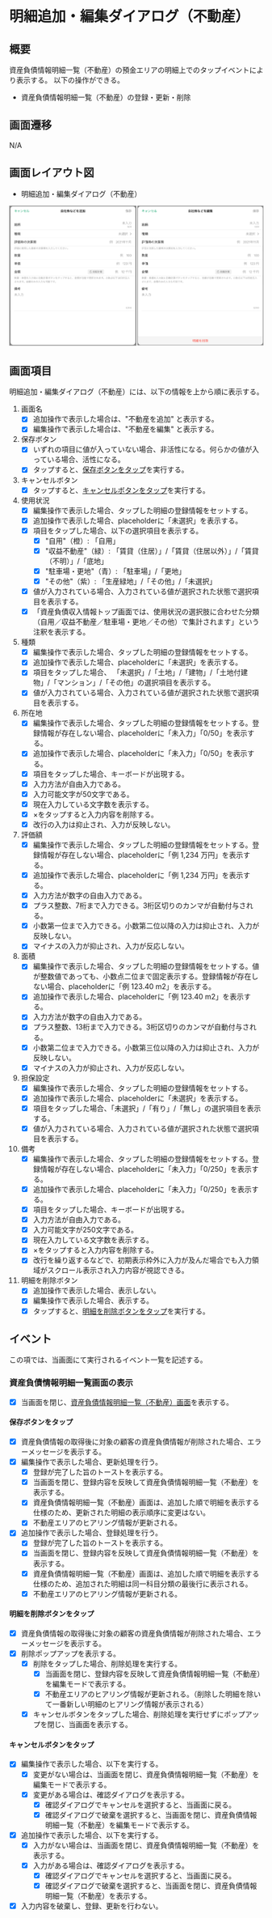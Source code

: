 # 明細追加・編集ダイアログ（不動産）

## 概要

資産負債情報明細一覧（不動産）の預金エリアの明細上でのタップイベントにより表示する。
以下の操作ができる。

- 資産負債情報明細一覧（不動産）の登録・更新・削除

## 画面遷移

N/A

## 画面レイアウト図

- 明細追加・編集ダイアログ（不動産）

![明細追加・編集ダイアログ（不動産）](./images/明細追加・編集ダイアログ（不動産）.drawio.png)

## 画面項目

明細追加・編集ダイアログ（不動産）には、以下の情報を上から順に表示する。

1. 画面名
    - [x] 追加操作で表示した場合は、"不動産を追加" と表示する。
    - [x] 編集操作で表示した場合は、"不動産を編集" と表示する。
2. 保存ボタン
    - [x] いずれの項目に値が入っていない場合、非活性になる。何らかの値が入っている場合、活性になる。
    - [x] タップすると、[保存ボタンをタップ](#保存ボタンをタップ)を実行する。
3. キャンセルボタン
    - [x] タップすると、[キャンセルボタンをタップ](#キャンセルボタンをタップ)を実行する。
4. 使用状況
    - [x] 編集操作で表示した場合、タップした明細の登録情報をセットする。
    - [x] 追加操作で表示した場合、placeholderに「未選択」を表示する。
    - [x] 項目をタップした場合、以下の選択項目を表示する。
      - [x] "自用"（橙）: 「自用」
      - [x] "収益不動産"（緑）: 「賃貸（住居）」/「賃貸（住居以外）」/「賃貸（不明）」/「底地」
      - [x] "駐車場・更地"（青）: 「駐車場」/「更地」
      - [x] "その他"（紫）: 「生産緑地」/「その他」/「未選択」
    - [x] 値が入力されている場合、入力されている値が選択された状態で選択項目を表示する。
    - [x] 「資産負債収入情報トップ画面では、使用状況の選択肢に合わせた分類（自用／収益不動産／駐車場・更地／その他）で集計されます」という注釈を表示する。
5. 種類
    - [x] 編集操作で表示した場合、タップした明細の登録情報をセットする。
    - [x] 追加操作で表示した場合、placeholderに「未選択」を表示する。
    - [x] 項目をタップした場合、 「未選択」/「土地」/「建物」/「土地付建物」/「マンション」/「その他」の選択項目を表示する。
    - [x] 値が入力されている場合、入力されている値が選択された状態で選択項目を表示する。
6. 所在地
    - [x] 編集操作で表示した場合、タップした明細の登録情報をセットする。登録情報が存在しない場合、placeholderに「未入力」「0/50」を表示する。
    - [x] 追加操作で表示した場合、placeholderに「未入力」「0/50」を表示する。
    - [x] 項目をタップした場合、キーボードが出現する。
    - [x] 入力方法が自由入力である。
    - [x] 入力可能文字が50文字である。
    - [x] 現在入力している文字数を表示する。
    - [x] ×をタップすると入力内容を削除する。
    - [x] 改行の入力は抑止され、入力が反映しない。
7. 評価額
    - [x] 編集操作で表示した場合、タップした明細の登録情報をセットする。登録情報が存在しない場合、placeholderに「例 1,234 万円」を表示する。
    - [x] 追加操作で表示した場合、placeholderに「例 1,234 万円」を表示する。
    - [x] 入力方法が数字の自由入力である。
    - [x] プラス整数、7桁まで入力できる。3桁区切りのカンマが自動付与される。
    - [x] 小数第一位まで入力できる。小数第二位以降の入力は抑止され、入力が反映しない。
    - [x] マイナスの入力が抑止され、入力が反応しない。
8. 面積
    - [x] 編集操作で表示した場合、タップした明細の登録情報をセットする。値が整数値であっても、小数点二位まで固定表示する。登録情報が存在しない場合、placeholderに「例 123.40 m2」を表示する。
    - [x] 追加操作で表示した場合、placeholderに「例 123.40 m2」を表示する。
    - [x] 入力方法が数字の自由入力である。
    - [x] プラス整数、13桁まで入力できる。3桁区切りのカンマが自動付与される。
    - [x] 小数第二位まで入力できる。小数第三位以降の入力は抑止され、入力が反映しない。
    - [x] マイナスの入力が抑止され、入力が反応しない。
9. 担保設定
    - [x] 編集操作で表示した場合、タップした明細の登録情報をセットする。
    - [x] 追加操作で表示した場合、placeholderに「未選択」を表示する。
    - [x] 項目をタップした場合、「未選択」/「有り」/「無し」の選択項目を表示する。
    - [x] 値が入力されている場合、入力されている値が選択された状態で選択項目を表示する。
10. 備考
    - [x] 編集操作で表示した場合、タップした明細の登録情報をセットする。登録情報が存在しない場合、placeholderに「未入力」「0/250」を表示する。
    - [x] 追加操作で表示した場合、placeholderに「未入力」「0/250」を表示する。
    - [x] 項目をタップした場合、キーボードが出現する。
    - [x] 入力方法が自由入力である。
    - [x] 入力可能文字が250文字である。
    - [x] 現在入力している文字数を表示する。
    - [x] ×をタップすると入力内容を削除する。
    - [x] 改行を繰り返するなどで、初期表示枠外に入力が及んだ場合でも入力領域がスクロール表示され入力内容が視認できる。
11. 明細を削除ボタン
    - [x] 追加操作で表示した場合、表示しない。
    - [x] 編集操作で表示した場合、表示する。
    - [x] タップすると、[明細を削除ボタンをタップ](#明細を削除ボタンをタップ)を実行する。

## イベント

この項では、当画面にて実行されるイベント一覧を記述する。

### 資産負債情報明細一覧画面の表示

- [x] 当画面を閉じ、[資産負債情報明細一覧（不動産）画面](資産負債情報明細一覧（不動産）.md)を表示する。

#### 保存ボタンをタップ

- [x] 資産負債情報の取得後に対象の顧客の資産負債情報が削除された場合、エラーメッセージを表示する。
- [x] 編集操作で表示した場合、更新処理を行う。
  - [x] 登録が完了した旨のトーストを表示する。
  - [x] 当画面を閉じ、登録内容を反映して資産負債情報明細一覧（不動産）を表示する。
  - [x] 資産負債情報明細一覧（不動産）画面は、追加した順で明細を表示する仕様のため、更新された明細の表示順序に変更はない。
  - [x] 不動産エリアのヒアリング情報が更新される。
- [x] 追加操作で表示した場合、登録処理を行う。
  - [x] 登録が完了した旨のトーストを表示する。
  - [x] 当画面を閉じ、登録内容を反映して資産負債情報明細一覧（不動産）を表示する。
  - [x] 資産負債情報明細一覧（不動産）画面は、追加した順で明細を表示する仕様のため、追加された明細は同一科目分類の最後行に表示される。
  - [x] 不動産エリアのヒアリング情報が更新される。

#### 明細を削除ボタンをタップ

- [x] 資産負債情報の取得後に対象の顧客の資産負債情報が削除された場合、エラーメッセージを表示する。
- [x] 削除ポップアップを表示する。
  - [x] 削除をタップした場合、削除処理を実行する。
    - [x] 当画面を閉じ、登録内容を反映して資産負債情報明細一覧（不動産）を編集モードで表示する。
    - [x] 不動産エリアのヒアリング情報が更新される。（削除した明細を除いて一番新しい明細のヒアリング情報が表示される）
  - [x] キャンセルボタンをタップした場合、削除処理を実行せずにポップアップを閉じ、当画面を表示する。

#### キャンセルボタンをタップ

- [x] 編集操作で表示した場合、以下を実行する。
  - [x] 変更がない場合は、当画面を閉じ、資産負債情報明細一覧（不動産）を編集モードで表示する。
  - [x] 変更がある場合は、確認ダイアログを表示する。
    - [x] 確認ダイアログでキャンセルを選択すると、当画面に戻る。
    - [x] 確認ダイアログで破棄を選択すると、当画面を閉じ、資産負債情報明細一覧（不動産）を編集モードで表示する。
- [x] 追加操作で表示した場合、以下を実行する。
  - [x] 入力がない場合は、当画面を閉じ、資産負債情報明細一覧（不動産）を表示する。
  - [x] 入力がある場合は、確認ダイアログを表示する。
    - [x] 確認ダイアログでキャンセルを選択すると、当画面に戻る。
    - [x] 確認ダイアログで破棄を選択すると、当画面を閉じ、資産負債情報明細一覧（不動産）を表示する。
- [x] 入力内容を破棄し、登録、更新を行わない。
